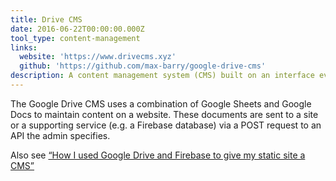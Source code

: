 ```yaml
---
title: Drive CMS
date: 2016-06-22T00:00:00.000Z
tool_type: content-management
links:
  website: 'https://www.drivecms.xyz'
  github: 'https://github.com/max-barry/google-drive-cms'
description: A content management system (CMS) built on an interface everyone understands.
---
```

The Google Drive CMS uses a combination of Google Sheets and Google Docs to maintain content on a website. These documents are sent to a site or a supporting service (e.g. a Firebase database) via a POST request to an API the admin specifies.

Also see [“How I used Google Drive and Firebase to give my static site a CMS”](https://words.mxbry.com/how-i-used-google-drive-and-firebase-to-give-my-static-site-a-cms-7226e01a51b5#.dm0n2lmmb)